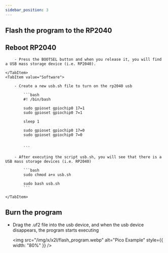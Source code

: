 ```yaml
---
sidebar_position: 3
---
```


## Flash the program to the RP2040

## Reboot RP2040

<Tabs queryString="flash_way">
    <TabItem value="Hardware">

        - Press the BOOTSEL button and when you release it, you will find a USB mass storage device (i.e. RP2040).

    </TabItem>
    <TabItem value="Software">

        - Create a new usb.sh file to turn on the rp2040 usb

            ```bash
            #! /bin/bash

            sudo gpioset gpiochip0 17=1
            sudo gpioset gpiochip0 7=1

            sleep 1

            sudo gpioset gpiochip0 17=0
            sudo gpioset gpiochip0 7=0


            ```

        - After executing the script usb.sh, you will see that there is a USB mass storage devices (i.e. RP2040)

            ```bash
            sudo chmod a+x usb.sh

            sudo bash usb.sh
            ```

    </TabItem>

</Tabs>

## Burn the program

- Drag the .uf2 file into the usb device, and when the usb device disappears, the program starts executing

  <img src="/img/x/x2l/flash_program.webp" alt="Pico Example" style={{ width: "80%" }} />
